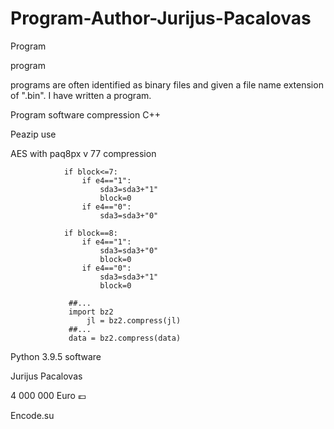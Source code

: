 # Program-Author-Jurijus-Pacalovas
Program

program

programs are often identified as binary files and given a file name extension of ".bin". I have written a program.

Program software compression
C++

Peazip use

AES with paq8px v 77 compression

                if block<=7:
                    if e4=="1":
                        sda3=sda3+"1"
                        block=0
                    if e4=="0":
                        sda3=sda3+"0"

                if block==8:
                    if e4=="1":
                        sda3=sda3+"0"
                        block=0
                    if e4=="0":
                        sda3=sda3+"1"
                        block=0
                        
                 ##...
                 import bz2
                     jl = bz2.compress(jl)
                 ##...
                 data = bz2.compress(data)
                        
                       

Python 3.9.5 software

Jurijus Pacalovas

4 000 000 Euro 💶

Encode.su
